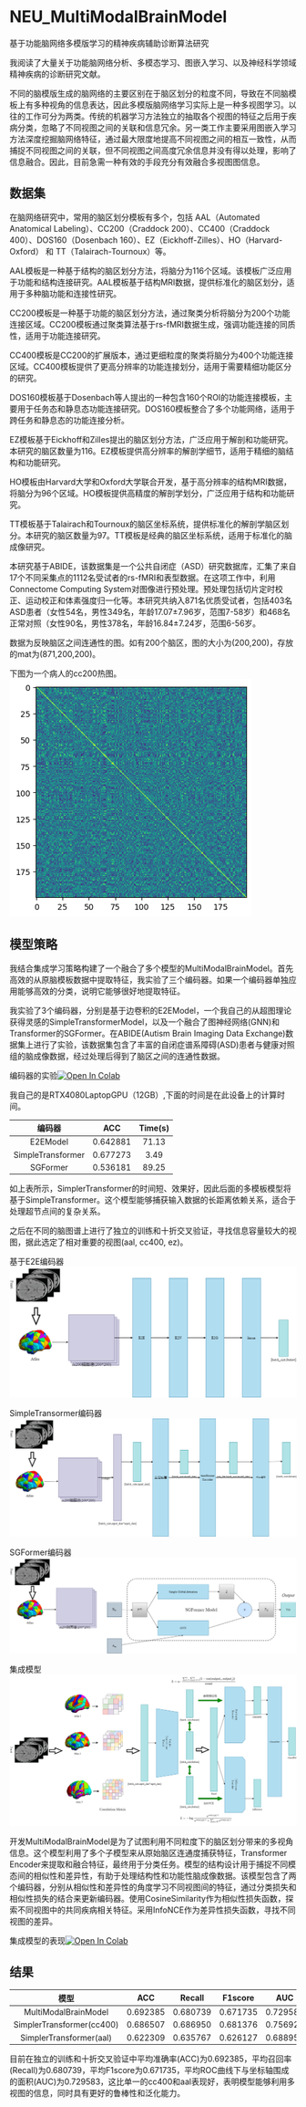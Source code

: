 # NEU_MultiModalBrainModel

基于功能脑网络多模版学习的精神疾病辅助诊断算法研究

我阅读了大量关于功能脑网络分析、多模态学习、图嵌入学习、以及神经科学领域精神疾病的诊断研究文献。

不同的脑模版生成的脑网络的主要区别在于脑区划分的粒度不同，导致在不同脑模板上有多种视角的信息表达，因此多模版脑网络学习实际上是一种多视图学习。以往的工作可分为两类。传统的机器学习方法独立的抽取各个视图的特征之后用于疾病分类，忽略了不同视图之间的关联和信息冗余。另一类工作主要采用图嵌入学习方法深度挖掘脑网络特征，通过最大限度地提高不同视图之间的相互一致性，从而捕捉不同视图之间的关联，但不同视图之间高度冗余信息并没有得以处理，影响了信息融合。因此，目前急需一种有效的手段充分有效融合多视图图信息。

## 数据集

在脑网络研究中，常用的脑区划分模板有多个，包括 AAL（Automated Anatomical Labeling）、CC200（Craddock 200）、CC400（Craddock 400）、DOS160（Dosenbach 160）、EZ（Eickhoff-Zilles）、HO（Harvard-Oxford） 和 TT（Talairach-Tournoux）等。

AAL模板是一种基于结构的脑区划分方法，将脑分为116个区域。该模板广泛应用于功能和结构连接研究。AAL模板基于结构MRI数据，提供标准化的脑区划分，适用于多种脑功能和连接性研究。

CC200模板是一种基于功能的脑区划分方法，通过聚类分析将脑分为200个功能连接区域。CC200模板通过聚类算法基于rs-fMRI数据生成，强调功能连接的同质性，适用于功能连接研究。

CC400模板是CC200的扩展版本，通过更细粒度的聚类将脑分为400个功能连接区域。CC400模板提供了更高分辨率的功能连接划分，适用于需要精细功能区分的研究。

DOS160模板基于Dosenbach等人提出的一种包含160个ROI的功能连接模板，主要用于任务态和静息态功能连接研究。DOS160模板整合了多个功能网络，适用于跨任务和静息态的功能连接分析。

EZ模板基于Eickhoff和Zilles提出的脑区划分方法，广泛应用于解剖和功能研究。本研究的脑区数量为116。EZ模板提供高分辨率的解剖学细节，适用于精细的脑结构和功能研究。

HO模板由Harvard大学和Oxford大学联合开发，基于高分辨率的结构MRI数据，将脑分为96个区域。HO模板提供高精度的解剖学划分，广泛应用于结构和功能研究。

TT模板基于Talairach和Tournoux的脑区坐标系统，提供标准化的解剖学脑区划分。本研究的脑区数量为97。TT模板是经典的脑区坐标系统，适用于标准化的脑成像研究。

本研究基于ABIDE，该数据集是一个公共自闭症（ASD）研究数据库，汇集了来自17个不同采集点的1112名受试者的rs-fMRI和表型数据。在这项工作中，利用Connectome Computing System对图像进行预处理。预处理包括切片定时校正、运动校正和体素强度归一化等。本研究共纳入871名优质受试者，包括403名ASD患者（女性54名，男性349名，年龄17.07±7.96岁，范围7-58岁）和468名正常对照（女性90名，男性378名，年龄16.84±7.24岁，范围6-56岁。

数据为反映脑区之间连通性的图。如有200个脑区，图的大小为(200,200)，存放的mat为(871,200,200)。

下图为一个病人的cc200热图。
![cc200](./png/cc200.png "cc200")

## 模型策略

我结合集成学习策略构建了一个融合了多个模型的MultiModalBrainModel。首先高效的从原脑模板数据中提取特征，我实验了三个编码器。如果一个编码器单独应用能够高效的分类，说明它能够很好地提取特征。

我实验了3个编码器，分别是基于边卷积的E2EModel，一个我自己的从超图理论获得灵感的SimpleTransformerModel，以及一个融合了图神经网络(GNN)和Transformer的SGFormer。在ABIDE(Autism Brain Imaging Data Exchange)数据集上进行了实验，该数据集包含了丰富的自闭症谱系障碍(ASD)患者与健康对照组的脑成像数据，经过处理后得到了脑区之间的连通性数据。

编码器的实验[![Open In Colab](https://colab.research.google.com/assets/colab-badge.svg)](https://colab.research.google.com/drive/1itucZ6gqmhtzutG-fLSuotDHyweQstYc)

我自己的是RTX4080LaptopGPU（12GB）,下面的时间是在此设备上的计算时间。

| 编码器	|ACC	|Time(s)|
| :---: | :---: | :---: |
| E2EModel |	0.642881 | 	71.13 |
| SimpleTransformer |	0.677273 |	3.49 |
| SGFormer |	0.536181 | 	89.25 |

如上表所示，SimplerTransformer的时间短、效果好，因此后面的多模板模型将基于SimpleTransformer。这个模型能够捕获输入数据的长距离依赖关系，适合于处理超节点间的复杂关系。

之后在不同的脑图谱上进行了独立的训练和十折交叉验证，寻找信息容量较大的视图，据此选定了相对重要的视图(aal, cc400, ez)。

基于E2E编码器
![E2E](./png/E2E.png "E2E")

SimpleTransormer编码器
![SimpleTransormer](./png/simpleTransormer.png "SimpleTransormer")

SGFormer编码器
![SGFormer](./png/SGFormer.png "SGFormer")

集成模型
![MultiModalBrain](./png/MultiModalBrain.png "MultiModalBrain")

开发MultiModalBrainModel是为了试图利用不同粒度下的脑区划分带来的多视角信息。这个模型利用了多个子模型来从原始脑区连通度捕获特征，Transformer Encoder来提取和融合特征，最终用于分类任务。模型的结构设计用于捕捉不同模态间的相似性和差异性，有助于处理结构性和功能性脑成像数据。该模型包含了两个编码器，分别从相似性和差异性的角度学习不同视图间的特征，通过分类损失和相似性损失的结合来更新编码器。使用CosineSimilarity作为相似性损失函数，探索不同视图中的共同疾病相关特征。采用InfoNCE作为差异性损失函数，寻找不同视图的差异。

集成模型的表现[![Open In Colab](https://colab.research.google.com/assets/colab-badge.svg)](https://colab.research.google.com/drive/1JcMVQw3rHGiJX5rQpQXWq352HV26RpR7)

## 结果

| 模型 |	ACC |	Recall |	F1score |	AUC |
| :---: | :---: | :---: | :---: | :---: |
| MultiModalBrainModel |	0.692385 |	0.680739 |	0.671735 |	0.729583 |
| SimplerTransformer(cc400) |	0.686507 |	0.686950 |	0.681376 |	0.756921 |
| SimplerTransformer(aal) |	0.622309 |	0.635767 |	0.626127 |	0.688950 |

目前在独立的训练和十折交叉验证中平均准确率(ACC)为0.692385，平均召回率(Recall)为0.680739，平均F1score为0.671735，平均ROC曲线下与坐标轴围成的面积(AUC)为0.729583，这比单一的cc400和aal表现好，表明模型能够利用多视图的信息，同时具有更好的鲁棒性和泛化能力。
